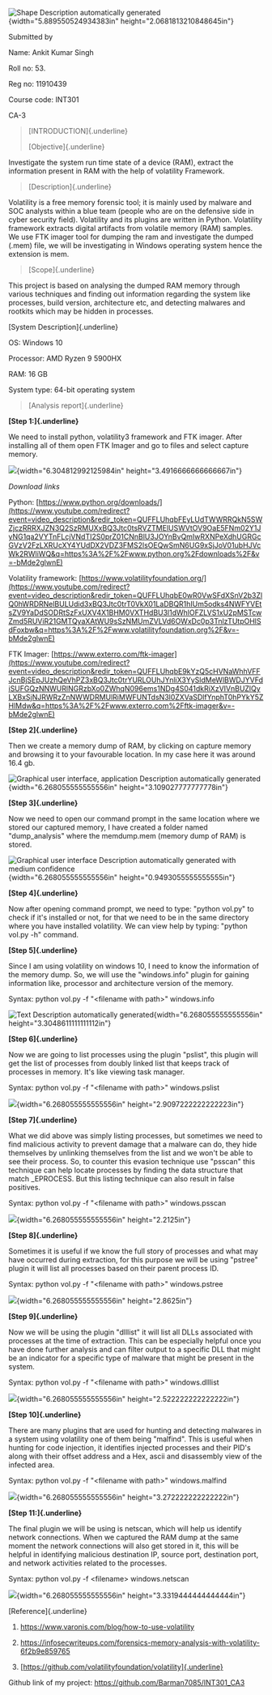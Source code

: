 ![Shape Description automatically
generated](vertopal_1ff9736b36fd4fbe9eb809638d3a3928/media/image1.png){width="5.889550524934383in"
height="2.0681813210848645in"}

Submitted by

Name: Ankit Kumar Singh

Roll no: 53.

Reg no: 11910439

Course code: INT301

CA-3

> [INTRODUCTION]{.underline}
>
> [Objective]{.underline}

Investigate the system run time state of a device (RAM), extract the
information present in RAM with the help of volatility Framework.

> [Description]{.underline}

Volatility is a free memory forensic tool; it is mainly used by malware
and SOC analysts within a blue team (people who are on the defensive
side in cyber security field). Volatility and its plugins are written in
Python. Volatility framework extracts digital artifacts from volatile
memory (RAM) samples. We use FTK imager tool for dumping the ram and
investigate the dumped (.mem) file, we will be investigating in Windows
operating system hence the extension is mem.

> [Scope]{.underline}

This project is based on analysing the dumped RAM memory through various
techniques and finding out information regarding the system like
processes, build version, architecture etc, and detecting malwares and
rootkits which may be hidden in processes.

[System Description]{.underline}

OS: Windows 10

Processor: AMD Ryzen 9 5900HX

RAM: 16 GB

System type: 64-bit operating system

> [Analysis report]{.underline}

**[Step 1:]{.underline}**

We need to install python, volatility3 framework and FTK imager. After
installing all of them open FTK Imager and go to files and select
capture memory.

![](vertopal_1ff9736b36fd4fbe9eb809638d3a3928/media/image2.jpeg){width="6.304812992125984in"
height="3.4916666666666667in"}

*Download links*

Python:
[https://www.python.org/downloads/](https://www.youtube.com/redirect?event=video_description&redir_token=QUFFLUhqbFEyLUdTWWRRQkN5SWZjczRRRXJZN3Q2SzRMUXxBQ3Jtc0tsRVZTMElUSWVtOV9OaE5FNm02Y1JyNG1qa2VYTnFLcjVNdTI2S0prZ01CNnBlU3JOYnBvQmIwRXNPeXdhUGRGcGVzV2FzLXRUcXY4YUdDX2VDZ3FMS2lsOEQwSmN6UG9xSjJoV01ubHJVcWk2RWliWQ&q=https%3A%2F%2Fwww.python.org%2Fdownloads%2F&v=-bMde2glwnE)

Volatility framework:
[https://www.volatilityfoundation.org/](https://www.youtube.com/redirect?event=video_description&redir_token=QUFFLUhqbE0wR0VwSFdXSnV2b3ZlQ0hWRDRNelBULUdid3xBQ3Jtc0trT0VkX01LaDBQR1hIUm5odks4NWFYVEtsZV9YaDdSODRtSzFxUXV4X1BHM0VXTHdBU3l1dWhlOFZLVS1xU2pMSTcwZmd5RUViR21GMTQyaXAtWU9sSzNMUmZVLVd6OWxDc0p3TnlzTUtpOHlSdFoxbw&q=https%3A%2F%2Fwww.volatilityfoundation.org%2F&v=-bMde2glwnE)

FTK Imager:
[https://www.exterro.com/ftk-imager](https://www.youtube.com/redirect?event=video_description&redir_token=QUFFLUhqbE9kYzQ5cHVNaWhhVFFJcnBjSEpJUzhQeVhPZ3xBQ3Jtc0trYURLOUhJYnliX3YySldMeWlBWDJYVFdiSUFGQzNNWURlNGRzbXo0ZWhqN096ems1NDg4S041dkRiXzVIVnBUZlQyLXBxSjNJRWRzZnNWWDRMUlRiMWFUNTdsN3l0ZXVaSDlfYnphT0hPYkY5ZHlMdw&q=https%3A%2F%2Fwww.exterro.com%2Fftk-imager&v=-bMde2glwnE)

**[Step 2]{.underline}**

Then we create a memory dump of RAM, by clicking on capture memory and
browsing it to your favourable location. In my case here it was around
16.4 gb.

![Graphical user interface, application Description automatically
generated](vertopal_1ff9736b36fd4fbe9eb809638d3a3928/media/image3.jpeg){width="6.268055555555556in"
height="3.109027777777778in"}

**[Step 3]{.underline}**

Now we need to open our command prompt in the same location where we
stored our captured memory, I have created a folder named
"dump_analysis" where the memdump.mem (memory dump of RAM) is stored.

![Graphical user interface Description automatically generated with
medium
confidence](vertopal_1ff9736b36fd4fbe9eb809638d3a3928/media/image4.jpeg){width="6.268055555555556in"
height="0.9493055555555555in"}

**[Step 4]{.underline}**

Now after opening command prompt, we need to type: "python vol.py" to
check if it's installed or not, for that we need to be in the same
directory where you have installed volatility. We can view help by
typing: "python vol.py -h" command.

**[Step 5]{.underline}**

Since I am using volatility on windows 10, I need to know the
information of the memory dump. So, we will use the "windows.info"
plugin for gaining information like, processor and architecture version
of the memory.

Syntax: python vol.py -f "\<filename with path\>" windows.info

![Text Description automatically
generated](vertopal_1ff9736b36fd4fbe9eb809638d3a3928/media/image5.jpeg){width="6.268055555555556in"
height="3.3048611111111112in"}

**[Step 6]{.underline}**

Now we are going to list processes using the plugin "pslist", this
plugin will get the list of processes from doubly linked list that keeps
track of processes in memory. It's like viewing task manager.

Syntax: python vol.py -f "\<filename with path\>" windows.pslist

![](vertopal_1ff9736b36fd4fbe9eb809638d3a3928/media/image6.jpeg){width="6.268055555555556in"
height="2.9097222222222223in"}

**[Step 7]{.underline}**

What we did above was simply listing processes, but sometimes we need to
find malicious activity to prevent damage that a malware can do, they
hide themselves by unlinking themselves from the list and we won't be
able to see their process. So, to counter this evasion technique use
"psscan" this technique can help locate processes by finding the data
structure that match \_EPROCESS. But this listing technique can also
result in false positives.

Syntax: python vol.py -f "\<filename with path\>" windows.psscan

![](vertopal_1ff9736b36fd4fbe9eb809638d3a3928/media/image7.jpeg){width="6.268055555555556in"
height="2.2125in"}

**[Step 8]{.underline}**

Sometimes it is useful if we know the full story of processes and what
may have occurred during extraction, for this purpose we will be using
"pstree" plugin it will list all processes based on their parent process
ID.

Syntax: python vol.py -f "\<filename with path\>" windows.pstree

![](vertopal_1ff9736b36fd4fbe9eb809638d3a3928/media/image8.jpeg){width="6.268055555555556in"
height="2.8625in"}

**[Step 9]{.underline}**

Now we will be using the plugin "dlllist" it will list all DLLs
associated with processes at the time of extraction. This can be
especially helpful once you have done further analysis and can filter
output to a specific DLL that might be an indicator for a specific type
of malware that might be present in the system.

Syntax: python vol.py -f "\<filename with path\>" windows.dlllist

![](vertopal_1ff9736b36fd4fbe9eb809638d3a3928/media/image9.jpeg){width="6.268055555555556in"
height="2.522222222222222in"}

**[Step 10]{.underline}**

There are many plugins that are used for hunting and detecting malwares
in a system using volatility one of them being "malfind". This is useful
when hunting for code injection, it identifies injected processes and
their PID's along with their offset address and a Hex, ascii and
disassembly view of the infected area.

Syntax: python vol.py -f "\<filename with path\>" windows.malfind

![](vertopal_1ff9736b36fd4fbe9eb809638d3a3928/media/image10.jpeg){width="6.268055555555556in"
height="3.272222222222222in"}

**[Step 11:]{.underline}**

The final plugin we will be using is netscan, which will help us
identify network connections. When we captured the RAM dump at the same
moment the network connections will also get stored in it, this will be
helpful in identifying malicious destination IP, source port,
destination port, and network activities related to the processes.

Syntax: python vol.py -f \<filename\> windows.netscan

![](vertopal_1ff9736b36fd4fbe9eb809638d3a3928/media/image11.png){width="6.268055555555556in"
height="3.3319444444444444in"}

[Reference]{.underline}

1.  <https://www.varonis.com/blog/how-to-use-volatility>

2.  <https://infosecwriteups.com/forensics-memory-analysis-with-volatility-6f2b9e859765>

3.  [https://github.com/volatilityfoundation/volatility]{.underline}

Github link of my project: https://github.com/Barman7085/INT301_CA3
